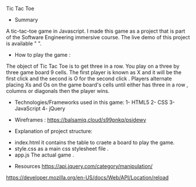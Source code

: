 Tic Tac Toe 

* Summary

A tic-tac-toe game in Javascript.  I made this game as a project that is part of the Software Engineering immersive course.
The live demo of this project is available " ".

* How to play the game : 


The object of Tic Tac Toe is to get three in a row. You play on a three by three game board 9 cells. The first player is known as X and it will be the first click and the second is O for the second click . Players alternate placing Xs and Os on the game board's cells until either has three in a row , columns or diagonals then the player wins.


* Technologies/Frameworks used in this game:
1- HTML5
2- CSS
3- JavaScript
4- jQuery
- Wireframes : https://balsamiq.cloud/s99pnkq/psidewy

* Explanation of project structure:
 - index.html  it contains the table to craete a board to play the game.
 - style.css as a main css stylesheet file .
- app.js  The actual game .

* Resources
https://api.jquery.com/category/manipulation/ 

https://developer.mozilla.org/en-US/docs/Web/API/Location/reload







